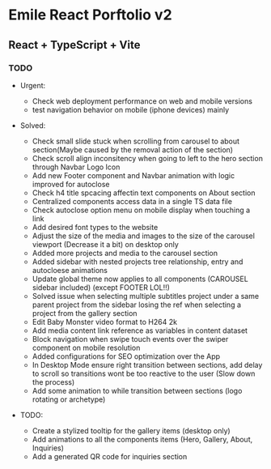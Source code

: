 # Emile React Porftolio v2

## React + TypeScript + Vite

### TODO

- Urgent:
  - Check web deployment performance on web and mobile versions
  - test navigation behavior on mobile (iphone devices) mainly

- Solved:
  - Check small slide stuck when scrolling from carousel to about section(Maybe caused by the removal action of the section)
  - Check scroll align inconsitency when going to left to the hero section through Navbar Logo Icon
  - Add new Footer component and Navbar animation with logic improved for autoclose
  - Check h4 title spcacing affectin text components on About section
  - Centralized components access data in a single TS data file
  - Check autoclose option menu on mobile display when touching a link
  - Add desired font types to the website
  - Adjust the size of the media and images to the size of the carousel viewport (Decrease it a bit) on desktop only
  - Added more projects and media to the carousel section
  - Added sidebar with nested projects tree relationship, entry and autocloese animations
  - Update global theme now applies to all components (CAROUSEL sidebar included) (except FOOTER LOL!!)
  - Solved issue when selecting multiple subtitles project under a same parent project from the sidebar losing the ref
  when selecting a project from the gallery section
  - Edit Baby Monster video format to H264 2k
  - Add media content link reference as variables in content dataset
  - Block navigation when swipe touch events over the swiper component on mobile resolution
  - Added configurations for SEO optimization over the App
  - In Desktop Mode ensure right transition between sections, add delay to scroll so transitions wont be too reactive to the user
  (Slow down the process)
  - Add some animation to while transition between sections (logo rotating or archetype)

- TODO:
  - Create a stylized tooltip for the gallery items (desktop only)
  - Add animations to all the components items (Hero, Gallery, About, Inquiries)
  - Add a generated QR code for inquiries section
  
  